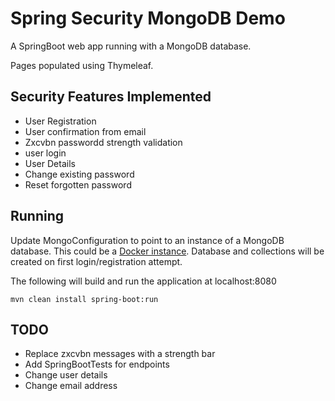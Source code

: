 # Spring Security MongoDB Demo
A SpringBoot web app running with a MongoDB database.

Pages populated using Thymeleaf.

## Security Features Implemented ##

* User Registration
* User confirmation from email
* Zxcvbn passwordd strength validation
* user login
* User Details
* Change existing password
* Reset forgotten password

## Running ##
Update MongoConfiguration to point to an instance of a MongoDB database. 
This could be a [Docker instance](https://hub.docker.com/_/mongo/). Database and collections will be created on first login/registration attempt.

The following will build and run the application at localhost:8080
```shell
mvn clean install spring-boot:run
```

## TODO ##
* Replace zxcvbn messages with a strength bar
* Add SpringBootTests for endpoints
* Change user details
* Change email address

